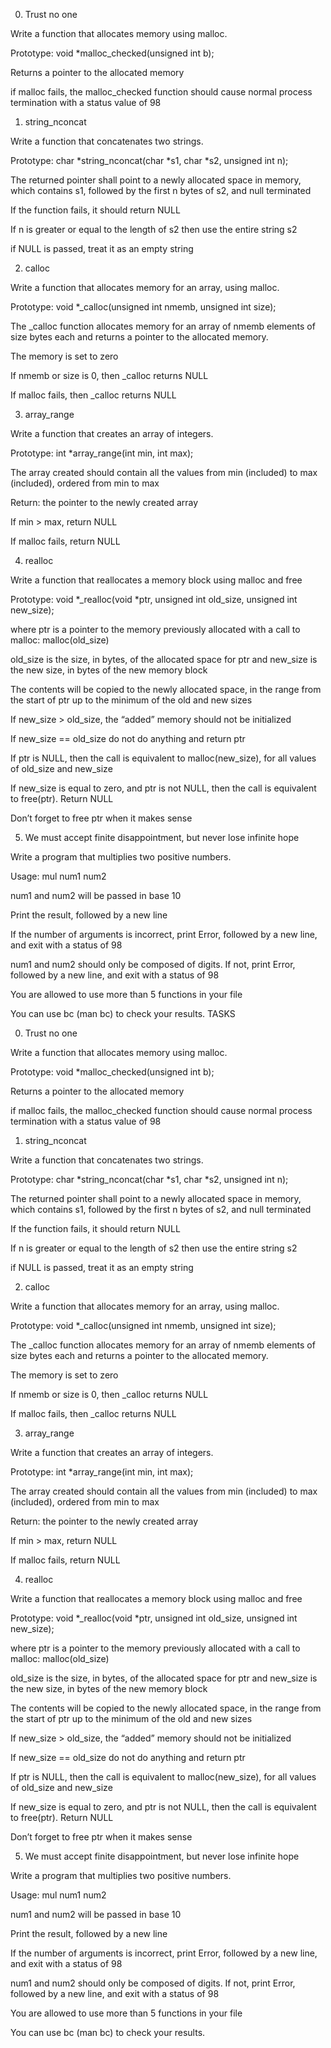 		0. Trust no one		Write a function that allocates memory using malloc.				Prototype: void *malloc_checked(unsigned int b);				Returns a pointer to the allocated memory				if malloc fails, the malloc_checked function should cause normal process termination with a status value of 98				1. string_nconcat		Write a function that concatenates two strings.				Prototype: char *string_nconcat(char *s1, char *s2, unsigned int n);				The returned pointer shall point to a newly allocated space in memory, which contains s1, followed by the first n bytes of s2, and null terminated				If the function fails, it should return NULL				If n is greater or equal to the length of s2 then use the entire string s2				if NULL is passed, treat it as an empty string				2. calloc		Write a function that allocates memory for an array, using malloc.				Prototype: void *_calloc(unsigned int nmemb, unsigned int size);				The _calloc function allocates memory for an array of nmemb elements of size bytes each and returns a pointer to the allocated memory.				The memory is set to zero				If nmemb or size is 0, then _calloc returns NULL				If malloc fails, then _calloc returns NULL				3. array_range		Write a function that creates an array of integers.				Prototype: int *array_range(int min, int max);				The array created should contain all the values from min (included) to max (included), ordered from min to max				Return: the pointer to the newly created array				If min > max, return NULL				If malloc fails, return NULL				4. realloc		Write a function that reallocates a memory block using malloc and free				Prototype: void *_realloc(void *ptr, unsigned int old_size, unsigned int new_size);				where ptr is a pointer to the memory previously allocated with a call to malloc: malloc(old_size)				old_size is the size, in bytes, of the allocated space for ptr and new_size is the new size, in bytes of the new memory block				The contents will be copied to the newly allocated space, in the range from the start of ptr up to the minimum of the old and new sizes				If new_size > old_size, the “added” memory should not be initialized				If new_size == old_size do not do anything and return ptr				If ptr is NULL, then the call is equivalent to malloc(new_size), for all values of old_size and new_size				If new_size is equal to zero, and ptr is not NULL, then the call is equivalent to free(ptr). Return NULL				Don’t forget to free ptr when it makes sense				5. We must accept finite disappointment, but never lose infinite hope		Write a program that multiplies two positive numbers.				Usage: mul num1 num2				num1 and num2 will be passed in base 10				Print the result, followed by a new line				If the number of arguments is incorrect, print Error, followed by a new line, and exit with a status of 98				num1 and num2 should only be composed of digits. If not, print Error, followed by a new line, and exit with a status of 98				You are allowed to use more than 5 functions in your file				You can use bc (man bc) to check your results.TASKS
		
0. Trust no one
		
Write a function that allocates memory using malloc.
		

		
Prototype: void *malloc_checked(unsigned int b);
		

		
Returns a pointer to the allocated memory
		

		
if malloc fails, the malloc_checked function should cause normal process termination with a status value of 98
		

		
1. string_nconcat
		
Write a function that concatenates two strings.
		

		
Prototype: char *string_nconcat(char *s1, char *s2, unsigned int n);
		

		
The returned pointer shall point to a newly allocated space in memory, which contains s1, followed by the first n bytes of s2, and null terminated
		

		
If the function fails, it should return NULL
		

		
If n is greater or equal to the length of s2 then use the entire string s2
		

		
if NULL is passed, treat it as an empty string
		

		
2. calloc
		
Write a function that allocates memory for an array, using malloc.
		

		
Prototype: void *_calloc(unsigned int nmemb, unsigned int size);
		

		
The _calloc function allocates memory for an array of nmemb elements of size bytes each and returns a pointer to the allocated memory.
		

		
The memory is set to zero
		

		
If nmemb or size is 0, then _calloc returns NULL
		

		
If malloc fails, then _calloc returns NULL
		

		
3. array_range
		
Write a function that creates an array of integers.
		

		
Prototype: int *array_range(int min, int max);
		

		
The array created should contain all the values from min (included) to max (included), ordered from min to max
		

		
Return: the pointer to the newly created array
		

		
If min > max, return NULL
		

		
If malloc fails, return NULL
		

		
4. realloc
		
Write a function that reallocates a memory block using malloc and free
		

		
Prototype: void *_realloc(void *ptr, unsigned int old_size, unsigned int new_size);
		

		
where ptr is a pointer to the memory previously allocated with a call to malloc: malloc(old_size)
		

		
old_size is the size, in bytes, of the allocated space for ptr and new_size is the new size, in bytes of the new memory block
		

		
The contents will be copied to the newly allocated space, in the range from the start of ptr up to the minimum of the old and new sizes
		

		
If new_size > old_size, the “added” memory should not be initialized
		

		
If new_size == old_size do not do anything and return ptr
		

		
If ptr is NULL, then the call is equivalent to malloc(new_size), for all values of old_size and new_size
		

		
If new_size is equal to zero, and ptr is not NULL, then the call is equivalent to free(ptr). Return NULL
		

		
Don’t forget to free ptr when it makes sense
		

		
5. We must accept finite disappointment, but never lose infinite hope
		
Write a program that multiplies two positive numbers.
		

		
Usage: mul num1 num2
		

		
num1 and num2 will be passed in base 10
		

		
Print the result, followed by a new line
		

		
If the number of arguments is incorrect, print Error, followed by a new line, and exit with a status of 98
		

		
num1 and num2 should only be composed of digits. If not, print Error, followed by a new line, and exit with a status of 98
		

		
You are allowed to use more than 5 functions in your file
		

		
You can use bc (man bc) to check your results.
